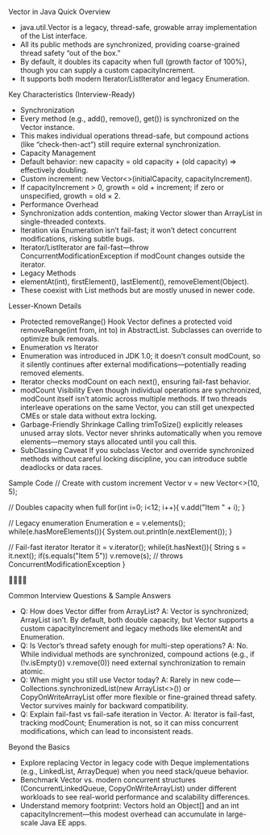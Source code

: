 Vector in Java
Quick Overview
- java.util.Vector is a legacy, thread-safe, growable array implementation of the List interface.
- All its public methods are synchronized, providing coarse-grained thread safety “out of the box.”
- By default, it doubles its capacity when full (growth factor of 100%), though you can supply a custom capacityIncrement.
- It supports both modern Iterator/ListIterator and legacy Enumeration.

Key Characteristics (Interview-Ready)
- Synchronization
- Every method (e.g., add(), remove(), get()) is synchronized on the Vector instance.
- This makes individual operations thread-safe, but compound actions (like “check-then-act”) still require external synchronization.
- Capacity Management
- Default behavior: new capacity = old capacity + (old capacity) ⇒ effectively doubling.
- Custom increment: new Vector<>(initialCapacity, capacityIncrement).
- If capacityIncrement > 0, growth = old + increment; if zero or unspecified, growth = old × 2.
- Performance Overhead
- Synchronization adds contention, making Vector slower than ArrayList in single-threaded contexts.
- Iteration via Enumeration isn’t fail-fast; it won’t detect concurrent modifications, risking subtle bugs.
- Iterator/ListIterator are fail-fast—throw ConcurrentModificationException if modCount changes outside the iterator.
- Legacy Methods
- elementAt(int), firstElement(), lastElement(), removeElement(Object).
- These coexist with List methods but are mostly unused in newer code.

Lesser-Known Details
- Protected removeRange() Hook
  Vector defines a protected void removeRange(int from, int to) in AbstractList. Subclasses can override to optimize bulk removals.
- Enumeration vs Iterator
- Enumeration was introduced in JDK 1.0; it doesn’t consult modCount, so it silently continues after external modifications—potentially reading removed elements.
- Iterator checks modCount on each next(), ensuring fail-fast behavior.
- modCount Visibility
  Even though individual operations are synchronized, modCount itself isn’t atomic across multiple methods. If two threads interleave operations on the same Vector, you can still get unexpected CMEs or stale data without extra locking.
- Garbage-Friendly Shrinkage
  Calling trimToSize() explicitly releases unused array slots. Vector never shrinks automatically when you remove elements—memory stays allocated until you call this.
- SubClassing Caveat
  If you subclass Vector and override synchronized methods without careful locking discipline, you can introduce subtle deadlocks or data races.

Sample Code
// Create with custom increment
Vector<String> v = new Vector<>(10, 5);

// Doubles capacity when full
for(int i=0; i<12; i++){
v.add("Item " + i);
}

// Legacy enumeration
Enumeration<String> e = v.elements();
while(e.hasMoreElements()){
System.out.println(e.nextElement());
}

// Fail-fast iterator
Iterator<String> it = v.iterator();
while(it.hasNext()){
String s = it.next();
if(s.equals("Item 5")) v.remove(s);  // throws ConcurrentModificationException
}



Common Interview Questions & Sample Answers
- Q: How does Vector differ from ArrayList?
  A: Vector is synchronized; ArrayList isn’t. By default, both double capacity, but Vector supports a custom capacityIncrement and legacy methods like elementAt and Enumeration.
- Q: Is Vector’s thread safety enough for multi-step operations?
  A: No. While individual methods are synchronized, compound actions (e.g., if (!v.isEmpty()) v.remove(0)) need external synchronization to remain atomic.
- Q: When might you still use Vector today?
  A: Rarely in new code—Collections.synchronizedList(new ArrayList<>()) or CopyOnWriteArrayList offer more flexible or fine-grained thread safety. Vector survives mainly for backward compatibility.
- Q: Explain fail-fast vs fail-safe iteration in Vector.
  A: Iterator is fail-fast, tracking modCount; Enumeration is not, so it can miss concurrent modifications, which can lead to inconsistent reads.

Beyond the Basics
- Explore replacing Vector in legacy code with Deque implementations (e.g., LinkedList, ArrayDeque) when you need stack/queue behavior.
- Benchmark Vector vs. modern concurrent structures (ConcurrentLinkedQueue, CopyOnWriteArrayList) under different workloads to see real-world performance and scalability differences.
- Understand memory footprint: Vectors hold an Object[] and an int capacityIncrement—this modest overhead can accumulate in large-scale Java EE apps.
